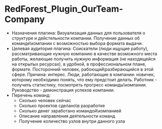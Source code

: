 # RedForest_Plugin_OurTeam-Company
* Назначения плагина: Визуализация данных для пользователя о структуре и дейстельности компании.
Получение данных об команде\компании с возможностью выбора формата выдачи.
* Целевая аудитория плагина:
Соискатели (люди ищущие работу), рассматривающие нужную компанию в качестве возможного места работы, желающие получить нужную информация (не находящейся на открытых ресурсах), в удобной, в профессиональном плане, формате.
Посторонний человек, рабоющий\разбирающийся в этой сфере. Причина: интерес.
Люди, работающие в компании: новичек, которому необходимо понять, что ему предстоит делать.
Работник - получить статистику, посмотреть прогресс команды\компании.
Руководство - демонстрация успехов компании.
* Перечень команд: 
  * Сколько человек сейчас
  * Сколько проектов сделано\в разработке
  * Сколько денег заработано командой\компанией
  * Описание направления деятельности команд
  * Получение количество узлов внутри данного узла
